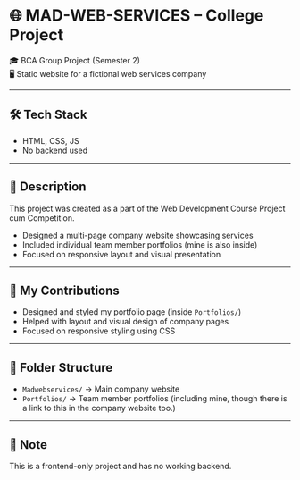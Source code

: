 # 🌐 MAD-WEB-SERVICES – College Project

🎓 BCA Group Project (Semester 2)  
🖥️ Static website for a fictional web services company

---

## 🛠 Tech Stack

- HTML, CSS, JS
- No backend used

---

## 📄 Description

This project was created as a part of the Web Development Course Project cum Competition.

- Designed a multi-page company website showcasing services
- Included individual team member portfolios (mine is also inside)
- Focused on responsive layout and visual presentation

---

## 👤 My Contributions

- Designed and styled my portfolio page (inside `Portfolios/`)
- Helped with layout and visual design of company pages
- Focused on responsive styling using CSS

---

## 📁 Folder Structure

- `Madwebservices/` → Main company website
- `Portfolios/` → Team member portfolios (including mine, though there is a link to this in the company website too.)

---

## 🚫 Note

This is a frontend-only project and has no working backend.

